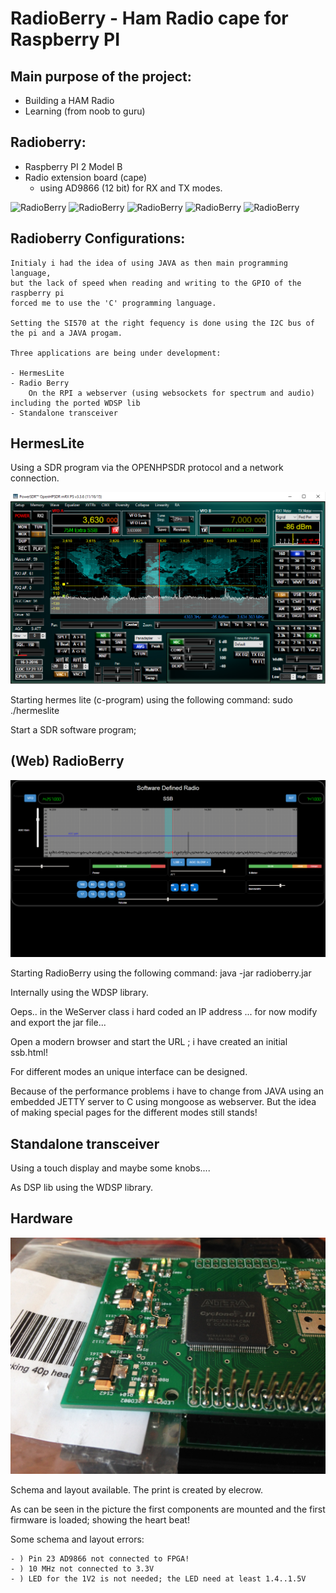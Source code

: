 RadioBerry - Ham Radio cape for Raspberry PI
==============================================

## Main purpose of the project:

- Building a HAM Radio
- Learning (from noob to guru)


## Radioberry:

- Raspberry PI 2 Model B
- Radio extension board (cape)
	- using AD9866 (12 bit)  for RX and TX modes.
	
![RadioBerry](Gallery/Radioberry1.png)
![RadioBerry](Gallery/Radioberry2.png)
![RadioBerry](Gallery/Radioberry3.png)
![RadioBerry](Gallery/Radioberry4.png)
![RadioBerry](Gallery/Radioberry5.png)
	
	
## Radioberry Configurations:

	Initialy i had the idea of using JAVA as then main programming language, 
	but the lack of speed when reading and writing to the GPIO of the raspberry pi 
	forced me to use the 'C' programming language.
	
	Setting the SI570 at the right fequency is done using the I2C bus of the pi and a JAVA progam.

	Three applications are being under development:
	
	- HermesLite 
	- Radio Berry
		On the RPI a webserver (using websockets for spectrum and audio) including the ported WDSP lib
	- Standalone transceiver


## HermesLite

Using a SDR program via the OPENHPSDR protocol and a network connection.

![RadioBerry](Gallery/Powersdr.PNG)

Starting hermes lite (c-program) using the following command:  sudo ./hermeslite

Start a SDR software program; 

## (Web) RadioBerry

![RadioBerry](Gallery/WebRadioBerry.png)

Starting RadioBerry using the following command:  java -jar radioberry.jar 

Internally using the WDSP library.

Oeps.. in the WeServer class i hard coded an IP address ... for now modify and export the jar file...


Open a modern browser and start the URL ; i have created an initial ssb.html! 

For different modes an unique interface can be designed.

Because of the performance problems i have to change from JAVA using an embedded JETTY server to C using mongoose as webserver.
But the idea of making special pages for the different modes still stands!



## Standalone transceiver

Using a touch display and maybe some knobs.... 

As DSP lib using the WDSP library.

## Hardware

![RadioBerry](Gallery/radioberry_wip.jpg)

Schema and layout available. The print is created by elecrow. 

As can be seen in the picture the first components are mounted and the first firmware is loaded; showing the heart beat!

Some schema and layout errors:

	- )	Pin 23 AD9866 not connected to FPGA!
	- )	10 MHz not connected to 3.3V
	- ) LED for the 1V2 is not needed; the LED need at least 1.4..1.5V

